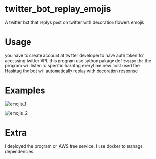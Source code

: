 # twitter_bot_replay_emojis
A twitter bot that replys post on twitter with decoration flowers emojis


# Usage 

you have to create account at twitter developer to have auth token for accessing twitter API. this program use python pakage def ``` tweepy ``` 
the the program will listen to specific hashtag everytime new post used the Hashtag the bot will automatically replay with decoration response 

# Examples 

![emojis_1](https://user-images.githubusercontent.com/6011793/97107773-533b2a00-16da-11eb-8d94-a4171a8f5bc6.jpg)


![emojis_2](https://user-images.githubusercontent.com/6011793/97107781-5fbf8280-16da-11eb-83ee-bdeeafc905df.jpg)

# Extra

I deployed the program on AWS free service. I use docker to manage dependencies.


